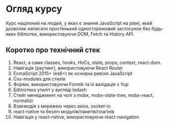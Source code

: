 # Огляд курсу

Курс націлений на людей, у яких є знання JavaScript на рівні, який дозволяє написати простенький односторінковий застосунок без будь-яких бібліотек, використовуючи DOM, Fetch та History API.

## Коротко про технічний стек

1. React, а саме classes, hooks, HoCs, state, props, context, react-dom.
2. Навігація (раутинг), використовуючи React Router
3. EcmaScript 2015+ (es6+) як основна ревізія JavaScript
4. Css-modules для стилів
5. Форми, використовуючи Formik та їх валідація з Yup
6. Бібліотека утиліт у вигляді lodash
7. Стейт менеджмент на чолі з mobx, mobx-state-tree, mobx-react, normalizr
8. Взаємодія з мережею через axios, socket-io
9. react-native та безліч модулів/пакетів/плагінів
10. Навігація у react-native, використовуючи react-navigation
